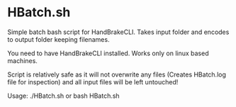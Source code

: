 # HBatch.sh
Simple batch bash script for HandBrakeCLI. Takes input folder and encodes to output folder keeping filenames.

You need to have HandBrakeCLI installed. Works only on linux based machines.

Script is relatively safe as it will not overwrite any files (Creates HBatch.log file for inspection) and all input files will be left untouched!

Usage: ./HBatch.sh or bash HBatch.sh
